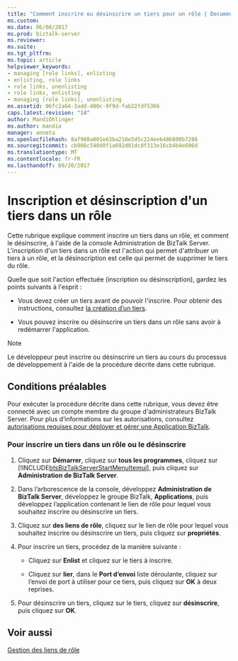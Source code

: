 ```yaml
---
title: "Comment inscrire ou désinscrire un tiers pour un rôle | Documents Microsoft"
ms.custom: 
ms.date: 06/08/2017
ms.prod: biztalk-server
ms.reviewer: 
ms.suite: 
ms.tgt_pltfrm: 
ms.topic: article
helpviewer_keywords:
- managing [role links], enlisting
- enlisting, role links
- role links, unenlisting
- role links, enlisting
- managing [role links], unenlisting
ms.assetid: 06fc2a64-3add-400c-9f9d-fab22fdf5366
caps.latest.revision: "14"
author: MandiOhlinger
ms.author: mandia
manager: anneta
ms.openlocfilehash: 8af988a001e63ba210e5d5c224eeb486800b7286
ms.sourcegitcommit: cb908c540d8f1a692d01dc8f313e16cb4b4e696d
ms.translationtype: MT
ms.contentlocale: fr-FR
ms.lasthandoff: 09/20/2017
---
```

# <a name="how-to-enlist-or-unenlist-a-party-for-a-role"></a>Inscription et désinscription d'un tiers dans un rôle
Cette rubrique explique comment inscrire un tiers dans un rôle, et comment le désinscrire, à l'aide de la console Administration de BizTalk Server. L'inscription d'un tiers dans un rôle est l'action qui permet d'attribuer un tiers à un rôle, et la désinscription est celle qui permet de supprimer le tiers du rôle.  
  
 Quelle que soit l'action effectuée (inscription ou désinscription), gardez les points suivants à l'esprit :  
  
-   Vous devez créer un tiers avant de pouvoir l'inscrire. Pour obtenir des instructions, consultez [la création d’un tiers](http://msdn.microsoft.com/library/f6feca1d-bc83-4fb6-981d-26c9e0d53044).  
  
-   Vous pouvez inscrire ou désinscrire un tiers dans un rôle sans avoir à redémarrer l'application.  
  
> [!NOTE]
>  Le développeur peut inscrire ou désinscrire un tiers au cours du processus de développement à l'aide de la procédure décrite dans cette rubrique.  
  
## <a name="prerequisites"></a>Conditions préalables  
 Pour exécuter la procédure décrite dans cette rubrique, vous devez être connecté avec un compte membre du groupe d'administrateurs BizTalk Server. Pour plus d’informations sur les autorisations, consultez [autorisations requises pour déployer et gérer une Application BizTalk](../core/permissions-required-for-deploying-and-managing-a-biztalk-application.md).  
  
### <a name="to-enlist-or-unenlist-a-party-for-a-role"></a>Pour inscrire un tiers dans un rôle ou le désinscrire  
  
1.  Cliquez sur **Démarrer**, cliquez sur **tous les programmes**, cliquez sur [!INCLUDE[btsBizTalkServerStartMenuItemui](../includes/btsbiztalkserverstartmenuitemui-md.md)], puis cliquez sur **Administration de BizTalk Server**.  
  
2.  Dans l’arborescence de la console, développez **Administration de BizTalk Server**, développez le groupe BizTalk, **Applications**, puis développez l’application contenant le lien de rôle pour lequel vous souhaitez inscrire ou désinscrire un tiers.  
  
3.  Cliquez sur **des liens de rôle**, cliquez sur le lien de rôle pour lequel vous souhaitez inscrire ou désinscrire un tiers, puis cliquez sur **propriétés**.  
  
4.  Pour inscrire un tiers, procédez de la manière suivante :  
  
    -   Cliquez sur **Enlist** et cliquez sur le tiers à inscrire.  
  
    -   Cliquez sur **lier**, dans le **Port d’envoi** liste déroulante, cliquez sur l’envoi de port à utiliser pour ce tiers, puis cliquez sur **OK** à deux reprises.  
  
5.  Pour désinscrire un tiers, cliquez sur le tiers, cliquez sur **désinscrire**, puis cliquez sur **OK**.  
  
## <a name="see-also"></a>Voir aussi  
 [Gestion des liens de rôle](../core/managing-role-links.md)